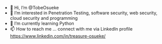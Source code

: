 - 👋 Hi, I’m @TobeOsueke
- 👀 I’m interested in Penetration Testing, software security, web security, cloud security and programming
- 🌱 I’m currently learning Python
- 📫 How to reach me ... connect with me via LinkedIn profile https://www.linkedin.com/in/treasure-osueke/

<!---
TobeOsueke/TobeOsueke is a ✨ special ✨ repository because its `README.md` (this file) appears on your GitHub profile.
You can click the Preview link to take a look at your changes.
--->

